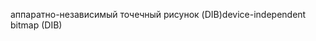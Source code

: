<span data-ttu-id="3deda-101">аппаратно-независимый точечный рисунок (DIB)</span><span class="sxs-lookup"><span data-stu-id="3deda-101">device-independent bitmap (DIB)</span></span>